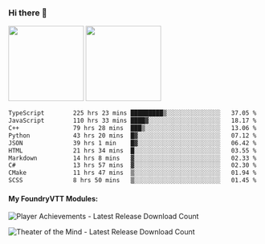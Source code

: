### Hi there 👋

<img height="150em" src="https://github-readme-stats.vercel.app/api?username=EddieDover&count_private=true&include_all_commits=true&show_icons=true&theme=dracula&hide_border=false&rank_icon=percentile"/>
<img height="150em" src="https://github-readme-stats.vercel.app/api/top-langs/?username=EddieDover&theme=dracula&hide_border=false&&layout=compact&langs_count=20" />

<!--START_SECTION:waka-->

```txt
TypeScript        225 hrs 23 mins █████████▒░░░░░░░░░░░░░░░   37.05 %
JavaScript        110 hrs 33 mins ████▓░░░░░░░░░░░░░░░░░░░░   18.17 %
C++               79 hrs 28 mins  ███▒░░░░░░░░░░░░░░░░░░░░░   13.06 %
Python            43 hrs 20 mins  █▓░░░░░░░░░░░░░░░░░░░░░░░   07.12 %
JSON              39 hrs 1 min    █▓░░░░░░░░░░░░░░░░░░░░░░░   06.42 %
HTML              21 hrs 34 mins  █░░░░░░░░░░░░░░░░░░░░░░░░   03.55 %
Markdown          14 hrs 8 mins   ▓░░░░░░░░░░░░░░░░░░░░░░░░   02.33 %
C#                13 hrs 57 mins  ▓░░░░░░░░░░░░░░░░░░░░░░░░   02.30 %
CMake             11 hrs 47 mins  ▒░░░░░░░░░░░░░░░░░░░░░░░░   01.94 %
SCSS              8 hrs 50 mins   ▒░░░░░░░░░░░░░░░░░░░░░░░░   01.45 %
```

<!--END_SECTION:waka-->

#### My FoundryVTT Modules:

  ![Player Achievements - Latest Release Download Count](https://img.shields.io/badge/dynamic/json?label=Player%20Achievements%20-%20Downloads@latest&query=assets%5B1%5D.download_count&url=https%3A%2F%2Fapi.github.com%2Frepos%2FEddieDover%2Ffvtt-player-achievements%2Freleases%2Flatest)

  ![Theater of the Mind - Latest Release Download Count](https://img.shields.io/badge/dynamic/json?label=Theater%20Of%20The%20Mind%20-%20Downloads@latest&query=assets%5B1%5D.download_count&url=https%3A%2F%2Fapi.github.com%2Frepos%2FEddieDover%2Ftheater-of-the-mind%2Freleases%2Flatest)

<a rel="me" href="https://techhub.social/@EddieDover"></a>
